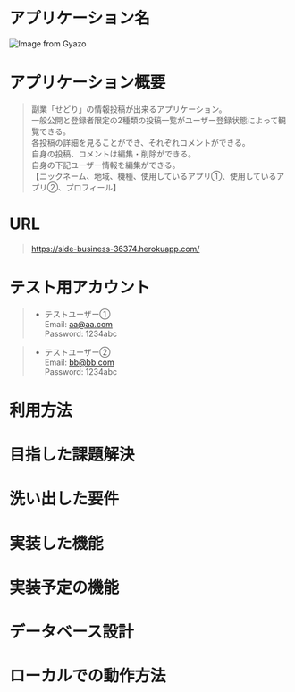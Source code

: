 # アプリケーション名
![Image from Gyazo](https://i.gyazo.com/b818d7df375db95fae609dfab6feb081.png)

# アプリケーション概要
>副業「せどり」の情報投稿が出来るアプリケーション。  
一般公開と登録者限定の2種類の投稿一覧がユーザー登録状態によって観覧できる。  
各投稿の詳細を見ることができ、それぞれコメントができる。  
自身の投稿、コメントは編集・削除ができる。  
自身の下記ユーザー情報を編集ができる。  
【ニックネーム、地域、機種、使用しているアプリ①、使用しているアプリ②、プロフィール】

# URL
>https://side-business-36374.herokuapp.com/

# テスト用アカウント
>- テストユーザー①  
  Email: aa@aa.com  
  Password: 1234abc  

>- テストユーザー②  
  Email: bb@bb.com  
  Password: 1234abc

# 利用方法

# 目指した課題解決

# 洗い出した要件

# 実装した機能

# 実装予定の機能

# データベース設計

# ローカルでの動作方法